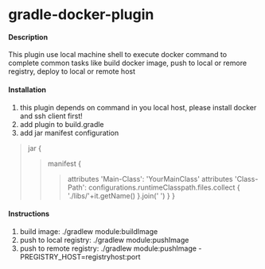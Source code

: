 # gradle-docker-plugin

#### Description
This plugin use local machine shell to execute docker command to
complete common tasks like build docker image, push to local or remore registry, deploy to local or remote host

#### Installation

1. this plugin depends on command in you local host, please install docker and ssh client first!
2. add plugin to build.gradle
3. add jar manifest configuration
>jar {
>> manifest {
>>>  attributes 'Main-Class': 'YourMainClass'
>>>  attributes 'Class-Path': configurations.runtimeClasspath.files.collect { './libs/'+it.getName() }.join(' ')
>>}
>}

#### Instructions

1. build image:  ./gradlew module:buildImage
2. push to local registry: ./gradlew module:pushImage
3. push to remote registry: ./gradlew module:pushImage -PREGISTRY_HOST=registryhost:port 